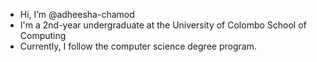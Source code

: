 - Hi, I’m @adheesha-chamod
- I'm a 2nd-year undergraduate at the University of Colombo School of Computing 
- Currently, I follow the computer science degree program.

<!---
adheesha-chamod/adheesha-chamod is a ✨ special ✨ repository because its `README.md` (this file) appears on your GitHub profile.
You can click the Preview link to take a look at your changes.
--->
